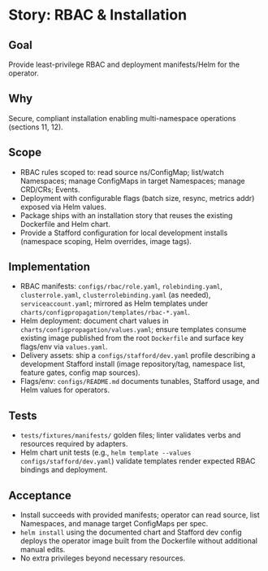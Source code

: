 # Story: RBAC & Installation

## Goal
Provide least-privilege RBAC and deployment manifests/Helm for the operator.

## Why
Secure, compliant installation enabling multi-namespace operations (sections 11, 12).

## Scope
- RBAC rules scoped to: read source ns/ConfigMap; list/watch Namespaces; manage ConfigMaps in target Namespaces; manage CRD/CRs; Events.
- Deployment with configurable flags (batch size, resync, metrics addr) exposed via Helm values.
- Package ships with an installation story that reuses the existing Dockerfile and Helm chart.
- Provide a Stafford configuration for local development installs (namespace scoping, Helm overrides, image tags).

## Implementation
- RBAC manifests: `configs/rbac/role.yaml`, `rolebinding.yaml`, `clusterrole.yaml`, `clusterrolebinding.yaml` (as needed), `serviceaccount.yaml`; mirrored as Helm templates under `charts/configpropagation/templates/rbac-*.yaml`.
- Helm deployment: document chart values in `charts/configpropagation/values.yaml`; ensure templates consume existing image published from the root `Dockerfile` and surface key flags/env via `values.yaml`.
- Delivery assets: ship a `configs/stafford/dev.yaml` profile describing a development Stafford install (image repository/tag, namespace list, feature gates, config map sources).
- Flags/env: `configs/README.md` documents tunables, Stafford usage, and Helm values for operators.

## Tests
- `tests/fixtures/manifests/` golden files; linter validates verbs and resources required by adapters.
- Helm chart unit tests (e.g., `helm template --values configs/stafford/dev.yaml`) validate templates render expected RBAC bindings and deployment.

## Acceptance
- Install succeeds with provided manifests; operator can read source, list Namespaces, and manage target ConfigMaps per spec.
- `helm install` using the documented chart and Stafford dev config deploys the operator image built from the Dockerfile without additional manual edits.
- No extra privileges beyond necessary resources.
